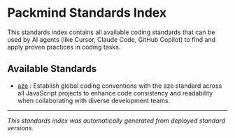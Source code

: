 # Packmind Standards Index

This standards index contains all available coding standards that can be used by AI agents (like Cursor, Claude Code, GitHub Copilot) to find and apply proven practices in coding tasks.

## Available Standards

- [aze](./standards/aze.md) : Establish global coding conventions with the aze standard across all JavaScript projects to enhance code consistency and readability when collaborating with diverse development teams.


---

*This standards index was automatically generated from deployed standard versions.*